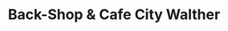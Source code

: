 ---
title: "Back-Shop & Cafe City Walther"
url: /saalfeld-saale/back-shop-und-cafe-city-walther/
shop: Bäckerei
---